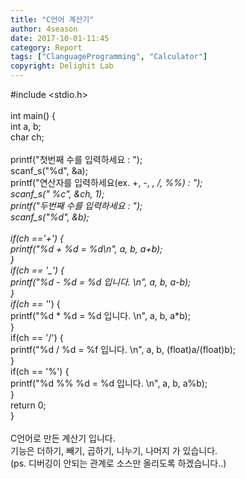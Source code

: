 ```yaml
---
title: "C언어 계산기"
author: 4season
date: 2017-10-01-11:45
category: Report
tags: ["ClanguageProgramming", "Calculator"]
copyright: Delighit Lab
---
```


#include <stdio.h> <br>
<br>
int main() { <br>
	int a, b; <br>
	char ch; <br>
<br>
	printf("첫번째 수를 입력하세요 : "); <br>
	scanf_s("%d", &a); <br>
	printf("연산자를 입력하세요(ex. +, -, *, /, %%) : "); <br>
	scanf_s(" %c", &ch, 1); <br>
	printf("두번째 수를 입력하세요 : "); <br>
	scanf_s("%d", &b); <br>
<br>
	if(ch =='+') { <br>
		printf("%d + %d = %d\n", a, b, a+b); <br>
	} <br>
	if(ch == '_') { <br>
		printf("%d - %d = %d 입니다. \n", a, b, a-b); <br>
	} <br>
	if(ch == '*') { <br>
		printf("%d * %d = %d 입니다. \n", a, b, a*b); <br>
	} <br>
	if(ch == '/') { <br>
		printf("%d / %d = %f 입니다. \n", a, b, (float)a/(float)b); <br>
	} <br>
	if(ch == '%') { <br>
		printf("%d %% %d = %d 입니다. \n", a, b, a%b); <br>
	} <br>
	return 0; <br>
} <br>
<br>
C언어로 만든 계산기 입니다. <br>
기능은 더하기, 빼기, 곱하기, 니누기, 나머지 가 있습니다. <br>
(ps. 디버깅이 안되는 관계로 소스만 올리도록 하겠습니다..)
